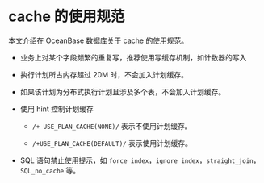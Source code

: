 cache 的使用规范 
================================

本文介绍在 OceanBase 数据库关于 cache 的使用规范。

* 业务上对某个字段频繁的重复写，推荐使用写缓存机制，如计数器的写入

  

* 执行计划所占内存超过 20M 时，不会加入计划缓存。

  

* 如果该计划为分布式执行计划且涉及多个表，不会加入计划缓存。

  

* 使用 hint 控制计划缓存

  * `/+ USE_PLAN_CACHE(NONE)/` 表示不使用计划缓存。

    
  
  * `/+USE_PLAN_CACHE(DEFAULT)/` 表示使用计划缓存。

    
  

  

* SQL 语句禁止使用提示，如 `force index`，`ignore index`，`straight_join`，`SQL_no_cache` 等。

  




